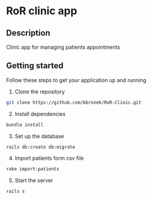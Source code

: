 # RoR clinic app

## Description 
Clinic app for managing patients appointments

## Getting started

Follow these steps to get your application up and running

1. Clone the repository

```bash
git clone https://github.com/bbronek/RoR-Clinic.git
```

2. Install dependencies
```bash
bundle install
```

3. Set up the database
```bash
rails db:create db:migrate
```

4. Import patients form csv file
```bash
rake import:patients
```

5. Start the server
```bash
rails s
```